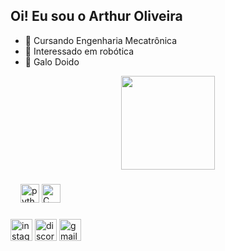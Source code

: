 ## Oi! Eu sou o Arthur Oliveira


- 📖 Cursando Engenharia Mecatrônica
- 🤖 Interessado em robótica
- 🐓 Galo Doido
<div align="center">
  <img height="150" src=https://media.giphy.com/media/v1.Y2lkPTc5MGI3NjExNWs5Z3lucHc3bXhyZnpqemt3eHhnN3JvZTFvNWUzaHdpcno0ejZueSZlcD12MV9naWZzX3NlYXJjaCZjdD1n/3o7TKpVj5lCPd3CtPi/giphy.gif  />
</div>

###

<div align="left">
  <img width="12" />
  <img src="https://cdn.jsdelivr.net/gh/devicons/devicon/icons/python/python-original.svg" height="30" alt="python logo"  />
  <img src="https://cdn.jsdelivr.net/gh/devicons/devicon@latest/icons/c/c-original.svg" height="30" alt="C logo"  />       
  <img width="12" />
</div>

###

<div align="left">
  <img src="https://img.shields.io/static/v1?message=Instagram&logo=instagram&label=&color=E4405F&logoColor=white&labelColor=&style=for-the-badge" height="35" alt="instagram logo"  />
  <img src="https://img.shields.io/static/v1?message=Discord&logo=discord&label=&color=7289DA&logoColor=white&labelColor=&style=for-the-badge" height="35" alt="discord logo"  />
  <img src="https://img.shields.io/static/v1?message=Gmail&logo=gmail&label=&color=D14836&logoColor=white&labelColor=&style=for-the-badge" height="35" alt="gmail logo"  />
</div>

###

